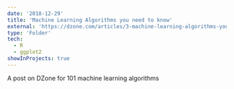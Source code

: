 ```yaml
---
date: '2018-12-29'
title: 'Machine Learning Algorithms you need to know'
external: 'https://dzone.com/articles/3-machine-learning-algorithms-you-need-to-know'
type: 'Folder'
tech:
  - R
  - ggplot2
showInProjects: true
---
```


A post on DZone for 101 machine learning algorithms
